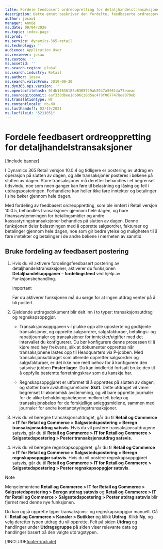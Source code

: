 ```yaml
---
title: Fordele feedbasert ordreoppretting for detaljhandelstransaksjoner
description: Dette emnet beskriver den fordelte, feedbaserte ordreopprettingen for butikktransaksjoner i Microsoft Dynamics 365 Commerce.
author: josaw1
manager: AnnBe
ms.date: 09/04/2020
ms.topic: index-page
ms.prod: ''
ms.service: dynamics-365-retail
ms.technology: ''
audience: Application User
ms.reviewer: josaw
ms.custom: ''
ms.assetid: ''
ms.search.region: global
ms.search.industry: Retail
ms.author: josaw
ms.search.validFrom: 2019-09-30
ms.dyn365.ops.version: ''
ms.openlocfilehash: 0fdb1f636183e8365729ab8947a50614a77eaeac
ms.sourcegitcommit: eaf330dbee1db96c20d5ac479f007747bea079eb
ms.translationtype: HT
ms.contentlocale: nb-NO
ms.lasthandoff: 02/15/2021
ms.locfileid: "5211051"
---
```

# <a name="trickle-feed-based-order-creation-for-retail-store-transactions"></a>Fordele feedbasert ordreoppretting for detaljhandelstransaksjoner

[!include [banner](includes/banner.md)]

I Dynamics 365 Retail versjon 10.0.4 og tidligere er postering av utdrag en operasjon på slutten av dagen, og alle transaksjoner posteres i bøkene på slutten av dagen. Store transaksjoner må deretter behandles i et begrenset tidsvindu, noe som noen ganger kan føre til belastning og låsing og feil i utdragsposteringen. Forhandlere kan heller ikke føre inntekter og betalinger i sine bøker gjennom hele dagen.

Med fordeling av feedbasert ordreoppretting, som ble innført i Retail versjon 10.0.5, behandles transaksjoner gjennom hele dagen, og bare finansavstemmingen for betalingsmidler og andre kassastyringstransaksjoner behandles på slutten av dagen. Denne funksjonen deler belastningen med å opprette salgsordrer, fakturaer og betalinger gjennom hele dagen, noe som gir bedre ytelse og muligheten til å føre inntekter og betalinger i de andre bøkene i nærheten av sanntid. 


## <a name="how-to-use-trickle-feed-based-posting"></a>Bruke fordeling av feedbasert postering
  
1. Hvis du vil aktivere fordelingsfeedbasert postering av detaljhandelstransaksjoner, aktiverer du funksjonen **Detaljhandelsoppgaver – fordelingsfeed** ved hjelp av Funksjonsbehandling.

    > [!IMPORTANT]
    > Før du aktiverer funksjonen må du sørge for at ingen utdrag venter på å bli postert.

2. Gjeldende utdragsdokument blir delt inn i to typer: transaksjonsutdrag og regnskapsoppgjør.

      - Transaksjonsoppgaven vil plukke opp alle uposterte og godkjente transaksjoner, og opprette salgsordrer, salgsfakturaer, betalings- og rabattjournaler og transaksjoner for inntekter/utgifter med det intervallet du konfigurerer. Du bør konfigurere denne prosessen til å kjøre med høy frekvens, slik at dokumenter opprettes når transaksjonene lastes opp til Headquarters via P-jobben. Med transaksjonsutdraget som allerede oppretter salgsordrer og salgsfakturaer, er det ikke noe reelt behov for å konfigurere den satsvise jobben **Poster lager**. Du kan imidlertid fortsatt bruke den til å oppfylle bestemte forretningskrav som du kanskje har.  
      
     - Regnskapsoppgjøret er utformet til å opprettes på slutten av dagen, og støtter bare avsluttingsmetoden **Skift**. Dette utdraget vil være begrenset til økonomisk avstemming, og vil bare opprette journaler for de ulike beholdningsbeløpene mellom telt beløp og transaksjonsbeløp for de forskjellige anleggsmidlene, sammen med journaler for andre kontantstyringstransaksjoner.   

3. Hvis du vil beregne transaksjonsutdraget, går du til **Retail og Commerce > IT for Retail og Commerce > Salgsstedspostering > Beregn transaksjonsutdrag satsvis**. Hvis du vil postere transaksjonsutdragene satsvis, går du til **Retail og Commerce > IT for Retail og Commerce > Salgsstedspostering > Poster transaksjonsutdrag satsvis**.

4. Hvis du vil beregne regnskapsoppgjøret, går du til **Retail og Commerce > IT for Retail og Commerce > Salgsstedspostering > Beregn regnskapsoppgjør satsvis**. Hvis du vil postere regnskapsoppgjøret satsvis, går du til **Retail og Commerce > IT for Retail og Commerce > Salgsstedspostering > Poster regnskapsoppgjør satsvis**.

> [!NOTE]
> Menyelementene **Retail og Commerce > IT for Retail og Commerce > Salgsstedspostering > Beregn utdrag satsvis** og **Retail og Commerce > IT for Retail og Commerce > Salgsstedspostering > Poster utdrag satsvis** blir fjernet med denne nye funksjonen.

Du kan også opprette typer transaksjons- og regnskapsoppgjør manuelt. Gå til **Retail og Commerce > Kanaler > Butikker** og klikk **Utdrag**. Klikk **Ny**, og velg deretter typen utdrag du vil opprette. Felt på siden **Utdrag** og handlinger under **Utdragsgruppe** på siden viser relevante data og handlinger basert på den valgte utdragstypen.


[!INCLUDE[footer-include](../includes/footer-banner.md)]